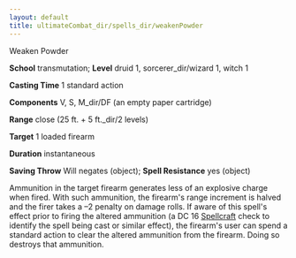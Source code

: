 ```yaml
---
layout: default
title: ultimateCombat_dir/spells_dir/weakenPowder
---
```

Weaken Powder

**School** transmutation; **Level** druid 1, sorcerer_dir/wizard 1, witch 1

**Casting Time** 1 standard action

**Components** V, S, M_dir/DF (an empty paper cartridge)

**Range** close (25 ft. + 5 ft._dir/2 levels)

**Target** 1 loaded firearm

**Duration** instantaneous

**Saving Throw** Will negates (object); **Spell Resistance** yes (object)

Ammunition in the target firearm generates less of an explosive charge when fired. With such ammunition, the firearm's range increment is halved and the firer takes a –2 penalty on damage rolls. If aware of this spell's effect prior to firing the altered ammunition (a DC 16 [Spellcraft](../skills_dir/spellcraft#_spellcraft) check to identify the spell being cast or similar effect), the firearm's user can spend a standard action to clear the altered ammunition from the firearm. Doing so destroys that ammunition.

